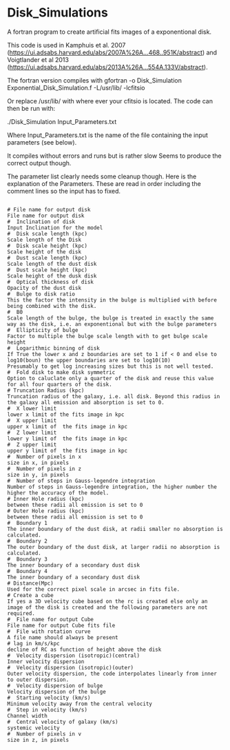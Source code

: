 # Disk_Simulations
A fortran program to create artificial fits images of a exponentional disk.

This code is used in Kamphuis et al. 2007 (https://ui.adsabs.harvard.edu/abs/2007A%26A...468..951K/abstract) and Voigtlander et al 2013 (https://ui.adsabs.harvard.edu/abs/2013A%26A...554A.133V/abstract).



The fortran version compiles with
gfortran -o Disk_Simulation Exponential_Disk_Simulation.f -L/usr/lib/ -lcfitsio

Or replace /usr/lib/ with where ever your cfitsio is located. The code can then be run with:

./Disk_Simulation Input_Parameters.txt

Where Input_Parameters.txt is the name of the file containing the input parameters (see below).

It compiles without errors and runs but is rather slow
Seems to produce the correct output though.


The parameter list clearly needs some cleanup though.
Here is the explanation of the Parameters. These are read in order including the comment lines so the input has to fixed.

```

# File name for output disk
File name for output disk
#  Inclination of disk
Input Inclination for the model
#  Disk scale length (kpc)
Scale length of the Disk
#  Disk scale height (kpc)
Scale height of the disk
#  Dust scale length (kpc)
Scale length of the dust disk
#  Dust scale height (kpc)
Scale height of the dusk disk
#  Optical thickness of disk
Opacity of the dust disk
#  Bulge to disk ratio
This the factor the intensity in the bulge is multiplied with before being combined with the disk.
#  B0
Scale length of the bulge, the bulge is treated in exactly the same way as the disk, i.e. an exponentional but with the bulge parameters
#  Ellipticity of bulge
Factor to multiple the bulge scale length with to get bulge scale height
#  Logarithmic binning of disk
If True the lower x and z boundaries are set to 1 if < 0 and else to log10(boun) the upper boundaries are set to log10(10)
Presumably to get log increasing sizes but this is not well tested.
#  Fold disk to make disk symmetric
Option to caluclate only a quarter of the disk and reuse this value for all four quarters of the disk.
# Truncation Radius (kpc)
Truncation radius of the galaxy, i.e. all disk. Beyond this radius in the galaxy all emission and absorption is set to 0.
#  X lower limit
lower x limit of the fits image in kpc
#  X upper limit
upper x limit of  the fits image in kpc
#  Z lower limit
lower y limit of  the fits image in kpc
#  Z upper limit
upper y limit of  the fits image in kpc
#  Number of pixels in x
size in x, in pixels
#  Number of pixels in z
size in y, in pixels
#  Number of steps in Gauss-legendre integration
Number of steps in Gauss-legendre integration, the higher number the higher the accuracy of the model.
# Inner Hole radius (kpc)
between these radii all emission is set to 0
# Outer Hole radius (kpc)
between these radii all emission is set to 0
#  Boundary 1
The inner boundary of the dust disk, at radii smaller no absorption is calculated.
#  Boundary 2
The outer boundary of the dust disk, at larger radii no absorption is calculated.
#  Boundary 3
The inner boundary of a secondary dust disk
#  Boundary 4
The inner boundary of a secondary dust disk
# Distance(Mpc)
Used for the correct pixel scale in arcsec in fits file.
# Create a cube
If yes a 3D velocity cube based on the rc is created else only an image of the disk is created and the following parameters are not required.
#  File name for output Cube
File name for output Cube fits file
#  File with rotation curve
A file name should always be present
# lag in km/s/kpc
decline of RC as function of height above the disk
#  Velocity dispersion (isotropic)(central)
Inner velocity dispersion
#  Velocity dispersion (isotropic)(outer)
Outer velocity dispersion, the code interpolates linearly from inner to outer dispersion.
#  Velocity dispersion of bulge
Velocity dispersion of the bulge
#  Starting velocity (km/s)
Minimum velocity away from the central velocity
#  Step in velocity (km/s)
Channel width
#  Central velocity of galaxy (km/s)
systemic velocity
#  Number of pixels in v
size in z, in pixels
```
